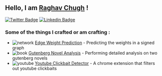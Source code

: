 ## Hello, I am [Raghav Chugh](https://github.com/raghavchugh21)  !

[![Twitter Badge](https://img.shields.io/badge/-@raghavchugh21-1ca0f1?style=flat-square&labelColor=1ca0f1&logo=twitter&logoColor=white&link=https://twitter.com/raghavchugh21)](https://twitter.com/raghavchugh21)
[![Linkedin Badge](https://img.shields.io/badge/-raghavchugh21-blue?style=flat-square&logo=Linkedin&logoColor=white&link=https://www.linkedin.com/in/raghavchugh21/)](https://www.linkedin.com/in/raghavchugh21/)

<!-- This is taken from https://github.com/maddhruv/npm-statistics -->

### Some of the things I crafted or am crafting :

- ![network](https://user-images.githubusercontent.com/65908705/108063102-bb928a80-7080-11eb-81e3-29a997443354.png) [Edge Weight Prediction](https://github.com/raghavchugh21/Edge-Weight-Prediction) - Predicting the weights in a signed graph
- ![book](https://user-images.githubusercontent.com/65908705/108063097-b9303080-7080-11eb-8e31-ccebf21ad036.png) [Gutenberg Novel Analysis](https://github.com/raghavchugh21/Gutenberg-Novel-Analysis) - Performing detailed analysis on two gutenberg novels
- ![youtube](https://user-images.githubusercontent.com/65908705/108063100-ba615d80-7080-11eb-86b7-5b07dac61c03.png) [Youtube Clickbait Detector](https://github.com/raghavchugh21/extension-bp) - A chrome extension that filters out youtube clickbaits
